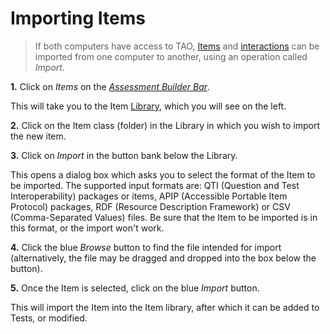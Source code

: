 <!--
created_at: 2016-12-15
authors:         
    - "Catherine Pease"
--> 

# Importing Items

>If both computers have access to TAO, [Items](../appendix/glossary.md#item) and [interactions](../appendix/glossary.md#interaction) can be imported from one computer to another, using an operation called *Import*.

**1.**  Click on *Items* on the *[Assessment Builder Bar](../appendix/glossary.md#assessment-builder-bar)*.

This will take you to the Item [Library](../appendix/glossary.md#library), which you will see on the left.

**2.**  Click on the Item class (folder) in the Library in which you wish to import the new item.

**3.**  Click on *Import* in the button bank below the Library.

This opens a dialog box which asks you to select the format of the Item to be imported. The supported input formats are: QTI (Question and Test Interoperability) packages or items, APIP (Accessible Portable Item Protocol) packages, RDF (Resource Description Framework) or CSV (Comma-Separated Values) files. Be sure that the Item to be imported is in this format, or the import won't work. 

<!-- Missing Screenshot: Importing Items -->

**4.** Click the blue *Browse* button to find the file intended for import (alternatively, the file may be dragged and dropped into the box below the button).

**5.**  Once the Item is selected, click on the blue *Import* button.

This will import the Item into the Item library, after which it can be added to Tests, or modified.
